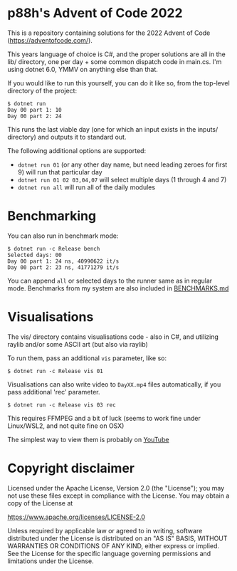 p88h's Advent of Code 2022
==========================

This is a repository containing solutions for the 2022 Advent of Code (https://adventofcode.com/).

This years language of choice is C#, and the proper solutions are all in the lib/ directory, one per day + some common dispatch code in main.cs.
I'm using dotnet 6.0, YMMV on anything else than that.

If you would like to run this yourself, you can do it like so, from the top-level directory of the project:

```
$ dotnet run
Day 00 part 1: 10
Day 00 part 2: 24
```

This runs the last viable day (one for which an input exists in the inputs/ directory) and outputs it to standard out.

The following additional options are supported:

* `dotnet run 01` (or any other day name, but need leading zeroes for first 9) will run that particular day
* `dotnet run 01 02 03,04,07` will select multiple days (1 through 4 and 7)
* `dotnet run all` will run all of the daily modules

Benchmarking
============

You can also run in benchmark mode:

```
$ dotnet run -c Release bench
Selected days: 00
Day 00 part 1: 24 ns, 40990622 it/s
Day 00 part 2: 23 ns, 41771279 it/s
```

You can append `all` or selected days to the runner same as in regular mode.
Benchmarks from my system are also included in [BENCHMARKS.md](BENCHMARKS.md)

Visualisations
==============

The vis/ directory contains visualisations code - also in C#, and utilizing raylib and/or some ASCII art (but also via raylib)

To run them, pass an additional `vis` parameter, like so:

```
$ dotnet run -c Release vis 01
```

Visualisations can also write video to `DayXX.mp4` files automatically, if you pass additional 'rec' parameter.

```
$ dotnet run -c Release vis 03 rec
```

This requires FFMPEG and a bit of luck (seems to work fine under Linux/WSL2, and not quite fine on OSX)

The simplest way to view them is probably on
[YouTube](https://www.youtube.com/playlist?list=PLgRrl8I0Q168jJYjfbzak3l-9xkLU6bCE)

Copyright disclaimer
====================

Licensed under the Apache License, Version 2.0 (the "License");
you may not use these files except in compliance with the License.
You may obtain a copy of the License at

   https://www.apache.org/licenses/LICENSE-2.0

Unless required by applicable law or agreed to in writing, software
distributed under the License is distributed on an "AS IS" BASIS,
WITHOUT WARRANTIES OR CONDITIONS OF ANY KIND, either express or implied.
See the License for the specific language governing permissions and
limitations under the License.

